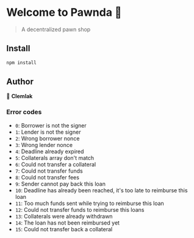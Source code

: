 # Welcome to Pawnda 🐼

> A decentralized pawn shop

## Install

```sh
npm install
```

## Author

👤 **Clemlak**


### Error codes

* `0`: Borrower is not the signer
* `1`: Lender is not the signer
* `2`: Wrong borrower nonce
* `3`: Wrong lender nonce
* `4`: Deadline already expired
* `5`: Collaterals array don't match
* `6`: Could not transfer a collateral
* `7`: Could not transfer funds
* `8`: Could not transfer fees
* `9`: Sender cannot pay back this loan
* `10`: Deadline has already been reached, it's too late to reimburse this loan
* `11`: Too much funds sent while trying to reimburse this loan
* `12`: Could not transfer funds to reimburse this loans
* `13`: Collaterals were already withdrawn
* `14`: The loan has not been reimbursed yet
* `15`: Could not transfer back a collateral
